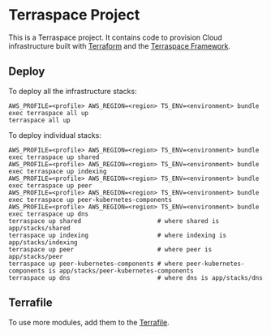 # Terraspace Project

This is a Terraspace project. It contains code to provision Cloud infrastructure built with [Terraform](https://www.terraform.io/) and the [Terraspace Framework](https://terraspace.cloud/).

## Deploy

To deploy all the infrastructure stacks:

    AWS_PROFILE=<profile> AWS_REGION=<region> TS_ENV=<environment> bundle exec terraspace all up
    terraspace all up

To deploy individual stacks:

    AWS_PROFILE=<profile> AWS_REGION=<region> TS_ENV=<environment> bundle exec terraspace up shared
    AWS_PROFILE=<profile> AWS_REGION=<region> TS_ENV=<environment> bundle exec terraspace up indexing
    AWS_PROFILE=<profile> AWS_REGION=<region> TS_ENV=<environment> bundle exec terraspace up peer
    AWS_PROFILE=<profile> AWS_REGION=<region> TS_ENV=<environment> bundle exec terraspace up peer-kubernetes-components
    AWS_PROFILE=<profile> AWS_REGION=<region> TS_ENV=<environment> bundle exec terraspace up dns
    terraspace up shared                     # where shared is app/stacks/shared
    terraspace up indexing                   # where indexing is app/stacks/indexing
    terraspace up peer                       # where peer is app/stacks/peer
    terraspace up peer-kubernetes-components # where peer-kubernetes-components is app/stacks/peer-kubernetes-components
    terraspace up dns                        # where dns is app/stacks/dns

## Terrafile

To use more modules, add them to the [Terrafile](https://terraspace.cloud/docs/terrafile/).
